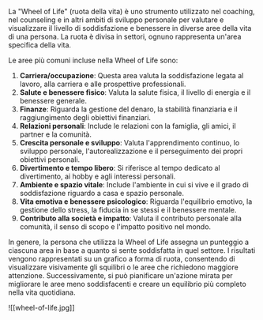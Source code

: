 La "Wheel of Life" (ruota della vita) è uno strumento utilizzato nel coaching, nel counseling e in altri ambiti di sviluppo personale per valutare e visualizzare il livello di soddisfazione e benessere in diverse aree della vita di una persona. La ruota è divisa in settori, ognuno rappresenta un'area specifica della vita.

Le aree più comuni incluse nella Wheel of Life sono:

1. **Carriera/occupazione**: Questa area valuta la soddisfazione legata al lavoro, alla carriera e alle prospettive professionali.
2. **Salute e benessere fisico**: Valuta la salute fisica, il livello di energia e il benessere generale.
3. **Finanze**: Riguarda la gestione del denaro, la stabilità finanziaria e il raggiungimento degli obiettivi finanziari.
4. **Relazioni personali**: Include le relazioni con la famiglia, gli amici, il partner e la comunità.
5. **Crescita personale e sviluppo**: Valuta l'apprendimento continuo, lo sviluppo personale, l'autorealizzazione e il perseguimento dei propri obiettivi personali.
6. **Divertimento e tempo libero**: Si riferisce al tempo dedicato al divertimento, ai hobby e agli interessi personali.
7. **Ambiente e spazio vitale**: Include l'ambiente in cui si vive e il grado di soddisfazione riguardo a casa e spazio personale.
8. **Vita emotiva e benessere psicologico**: Riguarda l'equilibrio emotivo, la gestione dello stress, la fiducia in se stessi e il benessere mentale.
9. **Contributo alla società e impatto**: Valuta il contributo personale alla comunità, il senso di scopo e l'impatto positivo nel mondo.

In genere, la persona che utilizza la Wheel of Life assegna un punteggio a ciascuna area in base a quanto si sente soddisfatta in quel settore. I risultati vengono rappresentati su un grafico a forma di ruota, consentendo di visualizzare visivamente gli squilibri o le aree che richiedono maggiore attenzione. Successivamente, si può pianificare un'azione mirata per migliorare le aree meno soddisfacenti e creare un equilibrio più completo nella vita quotidiana.

![[wheel-of-life.jpg]]